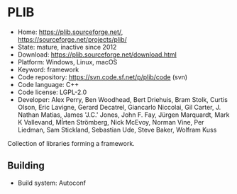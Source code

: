 # PLIB

- Home: https://plib.sourceforge.net/, https://sourceforge.net/projects/plib/
- State: mature, inactive since 2012
- Download: https://plib.sourceforge.net/download.html
- Platform: Windows, Linux, macOS
- Keyword: framework
- Code repository: https://svn.code.sf.net/p/plib/code (svn)
- Code language: C++
- Code license: LGPL-2.0
- Developer: Alex Perry, Ben Woodhead, Bert Driehuis, Bram Stolk, Curtis Olson, Eric Lavigne, Gerard Decatrel, Giancarlo Niccolai, Gil Carter, J. Nathan Matias, James 'J.C.' Jones, John F. Fay, Jürgen Marquardt, Mark K Vallevand, Mĺrten Strömberg, Nick McEvoy, Norman Vine, Per Liedman, Sam Stickland, Sebastian Ude, Steve Baker, Wolfram Kuss

Collection of libraries forming a framework.

## Building

- Build system: Autoconf
